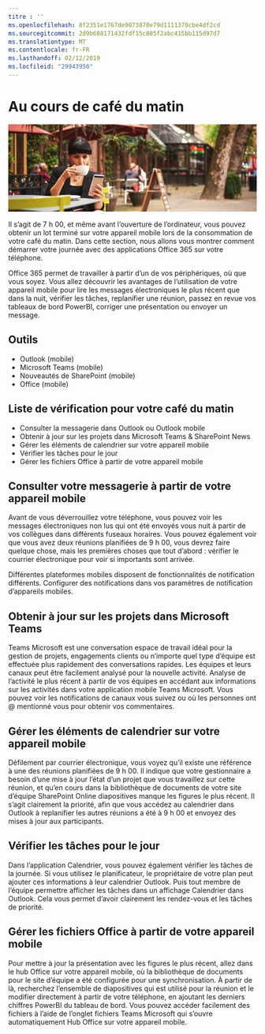 ```yaml
---
titre : ''
ms.openlocfilehash: 8f2351e1767de9073870e79d1111370cbe4df2cd
ms.sourcegitcommit: 2d9b688171432fdf15c805f2abc415bb115d97d7
ms.translationtype: MT
ms.contentlocale: fr-FR
ms.lasthandoff: 02/12/2019
ms.locfileid: "29943950"
---
```

# <a name="during-morning-coffee"></a>Au cours de café du matin

![Café du matin visual](media/ditl_coffee.png)

Il s’agit de 7 h 00, et même avant l’ouverture de l’ordinateur, vous pouvez obtenir un lot terminé sur votre appareil mobile lors de la consommation de votre café du matin. Dans cette section, nous allons vous montrer comment démarrer votre journée avec des applications Office 365 sur votre téléphone.

Office 365 permet de travailler à partir d’un de vos périphériques, où que vous soyez. Vous allez découvrir les avantages de l’utilisation de votre appareil mobile pour lire les messages électroniques le plus récent que dans la nuit, vérifier les tâches, replanifier une réunion, passez en revue vos tableaux de bord PowerBI, corriger une présentation ou envoyer un message. 

## <a name="tools"></a>Outils
- Outlook (mobile)
- Microsoft Teams (mobile)
- Nouveautés de SharePoint (mobile)
- Office (mobile)

## <a name="checklist-for-your-morning-coffee"></a>Liste de vérification pour votre café du matin
- Consulter la messagerie dans Outlook ou Outlook mobile
- Obtenir à jour sur les projets dans Microsoft Teams & SharePoint News
- Gérer les éléments de calendrier sur votre appareil mobile
- Vérifier les tâches pour le jour
- Gérer les fichiers Office à partir de votre appareil mobile 

## <a name="check-mail-from-your-mobile-device"></a>Consulter votre messagerie à partir de votre appareil mobile
Avant de vous déverrouillez votre téléphone, vous pouvez voir les messages électroniques non lus qui ont été envoyés vous nuit à partir de vos collègues dans différents fuseaux horaires. Vous pouvez également voir que vous avez deux réunions planifiées de 9 h 00, vous devrez faire quelque chose, mais les premières choses que tout d’abord : vérifier le courrier électronique pour voir si importants sont arrivée.

Différentes plateformes mobiles disposent de fonctionnalités de notification différents. Configurer des notifications dans vos paramètres de notification d’appareils mobiles. 

## <a name="get-up-to-date-on-projects-in-microsoft-teams"></a>Obtenir à jour sur les projets dans Microsoft Teams
Teams Microsoft est une conversation espace de travail idéal pour la gestion de projets, engagements clients ou n’importe quel type d’équipe est effectuée plus rapidement des conversations rapides. Les équipes et leurs canaux peut être facilement analysé pour la nouvelle activité. Analyse de l’activité le plus récent à partir de vos équipes en accédant aux informations sur les activités dans votre application mobile Teams Microsoft. Vous pouvez voir les notifications de canaux vous suivez ou où les personnes ont @ mentionné vous pour obtenir vos commentaires.  

## <a name="manage-calendar-items-on-your-mobile-device"></a>Gérer les éléments de calendrier sur votre appareil mobile
Défilement par courrier électronique, vous voyez qu’il existe une référence à une des réunions planifiées de 9 h 00. Il indique que votre gestionnaire a besoin d’une mise à jour l’état d’un projet que vous travaillez sur cette réunion, et qu’en cours dans la bibliothèque de documents de votre site d’équipe SharePoint Online diapositives manque les figures le plus récent. Il s’agit clairement la priorité, afin que vous accédez au calendrier dans Outlook à replanifier les autres réunions a été à 9 h 00 et envoyez des mises à jour aux participants.

## <a name="check-tasks-for-the-day"></a>Vérifier les tâches pour le jour
Dans l’application Calendrier, vous pouvez également vérifier les tâches de la journée. Si vous utilisez le planificateur, le propriétaire de votre plan peut ajouter ces informations à leur calendrier Outlook. Puis tout membre de l’équipe permettre afficher les tâches dans un affichage Calendrier dans Outlook. Cela vous permet d’avoir clairement les rendez-vous et les tâches de priorité.  

## <a name="manage-office-files-from-your-mobile-device"></a>Gérer les fichiers Office à partir de votre appareil mobile
Pour mettre à jour la présentation avec les figures le plus récent, allez dans le hub Office sur votre appareil mobile, où la bibliothèque de documents pour le site d’équipe a été configurée pour une synchronisation. À partir de là, recherchez l’ensemble de diapositives qui est utilisé pour la réunion et le modifier directement à partir de votre téléphone, en ajoutant les derniers chiffres PowerBI du tableau de bord. Vous pouvez accéder facilement des fichiers à l’aide de l’onglet fichiers Teams Microsoft qui s’ouvre automatiquement Hub Office sur votre appareil mobile. 